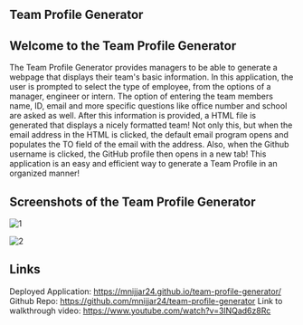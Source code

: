 ## Team Profile Generator

## Welcome to the Team Profile Generator

The Team Profile Generator provides managers to be able to generate a webpage that displays their team's basic information. In this application, the user is prompted to select the type of employee, from the options of a manager, engineer or intern. The option of entering the team members name, ID, email and more specific questions like office number and school are asked as well. After this information is provided, a HTML file is generated that displays a nicely formatted team! Not only this, but when the email address in the HTML is clicked, the default email program opens and populates the TO field of the email with the address. Also, when the Github username is clicked, the GitHub profile then opens in a new tab! This application is an easy and efficient way to generate a Team Profile in an organized manner!


## Screenshots of the Team Profile Generator
![1](https://user-images.githubusercontent.com/87215165/147310543-b7e3c64d-5c73-4a9a-a4c1-ea3331bf22fe.png)

![2](https://user-images.githubusercontent.com/87215165/147310548-095dd9d5-f344-4d97-a6e8-948c5d5cb85a.png)


## Links

Deployed Application: https://mnijjar24.github.io/team-profile-generator/
Github Repo: https://github.com/mnijjar24/team-profile-generator
Link to walkthrough video: https://www.youtube.com/watch?v=3lNQad6z8Rc